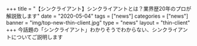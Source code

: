 +++
title = "【シンクライアント】シンクライアントとは？業界歴20年のプロが解説致します"
date = "2020-05-04"
tags = ["news"]
categories = ["news"]
banner = "img/top-new-thin-client.jpg"
type = "news"
layout = "thin-client"
+++
今話題の「シンクライアント」わかりそうでわからない、シンクライアントについてご説明します
